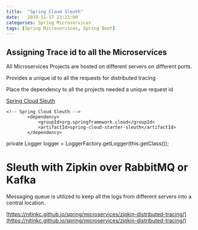```yaml
---
title:  "Spring Cloud Sleuth"
date:   2019-11-17 23:21:00
categories: Spring Microservices
tags: [Spring Microservices, Spring Boot]
---
```


## Assigning Trace id to all the Microservices 

All Microservices Projects are hosted on different servers on different ports.

Provides a unique id to all the requests for distributed tracing

Place the dependency to all the projects needed a unique request id

[Spring Cloud Sleuth](https://cloud.spring.io/spring-cloud-sleuth/reference/html/)

```maven
<!-- Spring Cloud Sleuth -->
		<dependency>
			<groupId>org.springframework.cloud</groupId>
			<artifactId>spring-cloud-starter-sleuth</artifactId>
		</dependency>
```

private Logger logger = LoggerFactory.getLogger(this.getClass());

# Sleuth with Zipkin over RabbitMQ or Kafka

Messaging queue is utilized to keep all the logs from different servers into a central location.

[https://nitinkc.github.io/spring/microservices/zipkin-distributed-tracing/](https://nitinkc.github.io/spring/microservices/zipkin-distributed-tracing/)
